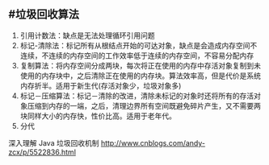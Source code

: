 #垃圾回收算法
---

1. 引用计数法：缺点是无法处理循环引用问题
2. 标记-清除法：标记所有从根结点开始的可达对象，缺点是会造成内存空间不连续，不连续的内存空间的工作效率低于连续的内存空间，不容易分配内存
3. 复制算法：将内存空间分成两块，每次将正在使用的内存中存活对象复制到未使用的内存块中，之后清除正在使用的内存块。算法效率高，但是代价是系统内存折半。适用于新生代(存活对象少，垃圾对象多)
4. 标记－压缩算法：标记－清除的改进，清除未标记的对象时还将所有的存活对象压缩到内存的一端，之后，清理边界所有空间既避免碎片产生，又不需要两块同样大小的内存快，性价比高。适用于老年代。
5. 分代

深入理解 Java 垃圾回收机制
http://www.cnblogs.com/andy-zcx/p/5522836.html

